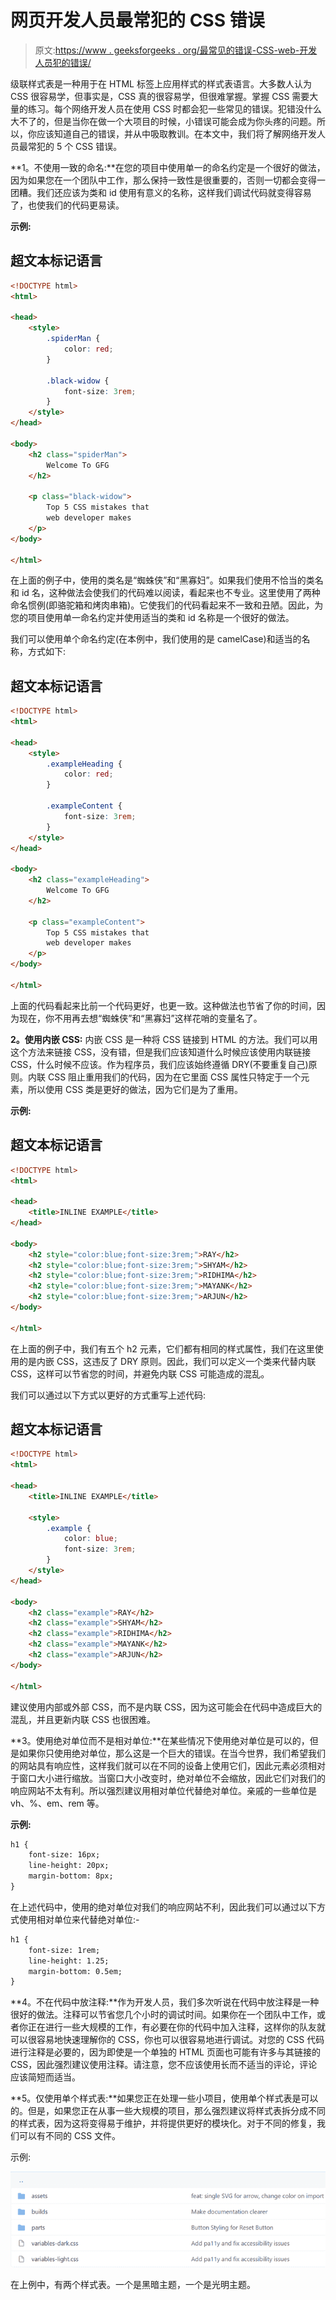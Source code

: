 # 网页开发人员最常犯的 CSS 错误

> 原文:[https://www . geeksforgeeks . org/最常见的错误-CSS-web-开发人员犯的错误/](https://www.geeksforgeeks.org/most-common-css-mistakes-that-web-developers-make/)

级联样式表是一种用于在 HTML 标签上应用样式的样式表语言。大多数人认为 CSS 很容易学，但事实是，CSS 真的很容易学，但很难掌握。掌握 CSS 需要大量的练习。每个网络开发人员在使用 CSS 时都会犯一些常见的错误。犯错没什么大不了的，但是当你在做一个大项目的时候，小错误可能会成为你头疼的问题。所以，你应该知道自己的错误，并从中吸取教训。在本文中，我们将了解网络开发人员最常犯的 5 个 CSS 错误。

**1。不使用一致的命名:**在您的项目中使用单一的命名约定是一个很好的做法，因为如果您在一个团队中工作，那么保持一致性是很重要的，否则一切都会变得一团糟。我们还应该为类和 id 使用有意义的名称，这样我们调试代码就变得容易了，也使我们的代码更易读。

**示例:**

## 超文本标记语言

```html
<!DOCTYPE html>
<html>

<head>
    <style>
        .spiderMan {
            color: red;
        }

        .black-widow {
            font-size: 3rem;
        }
    </style>
</head>

<body>
    <h2 class="spiderMan">
        Welcome To GFG
    </h2>

    <p class="black-widow">
        Top 5 CSS mistakes that 
        web developer makes
    </p>
</body>

</html>
```

在上面的例子中，使用的类名是“蜘蛛侠”和“黑寡妇”。如果我们使用不恰当的类名和 id 名，这种做法会使我们的代码难以阅读，看起来也不专业。这里使用了两种命名惯例(即骆驼箱和烤肉串箱)。它使我们的代码看起来不一致和丑陋。因此，为您的项目使用单一命名约定并使用适当的类和 id 名称是一个很好的做法。

我们可以使用单个命名约定(在本例中，我们使用的是 camelCase)和适当的名称，方式如下:

## 超文本标记语言

```html
<!DOCTYPE html>
<html>

<head>
    <style>
        .exampleHeading {
            color: red;
        }

        .exampleContent {
            font-size: 3rem;
        }
    </style>
</head>

<body>
    <h2 class="exampleHeading">
        Welcome To GFG
    </h2>

    <p class="exampleContent">
        Top 5 CSS mistakes that 
        web developer makes
    </p>
</body>

</html>
```

上面的代码看起来比前一个代码更好，也更一致。这种做法也节省了你的时间，因为现在，你不用再去想“蜘蛛侠”和“黑寡妇”这样花哨的变量名了。

**2。使用内嵌 CSS:** 内嵌 CSS 是一种将 CSS 链接到 HTML 的方法。我们可以用这个方法来链接 CSS，没有错，但是我们应该知道什么时候应该使用内联链接 CSS，什么时候不应该。作为程序员，我们应该始终遵循 DRY(不要重复自己)原则。内联 CSS 阻止重用我们的代码，因为在它里面 CSS 属性只特定于一个元素，所以使用 CSS 类是更好的做法，因为它们是为了重用。

**示例:**

## 超文本标记语言

```html
<!DOCTYPE html>
<html>

<head>
    <title>INLINE EXAMPLE</title>
</head>

<body>
    <h2 style="color:blue;font-size:3rem;">RAY</h2>
    <h2 style="color:blue;font-size:3rem;">SHYAM</h2>
    <h2 style="color:blue;font-size:3rem;">RIDHIMA</h2>
    <h2 style="color:blue;font-size:3rem;">MAYANK</h2>
    <h2 style="color:blue;font-size:3rem;">ARJUN</h2>
</body>

</html>
```

在上面的例子中，我们有五个 h2 元素，它们都有相同的样式属性，我们在这里使用的是内嵌 CSS，这违反了 DRY 原则。因此，我们可以定义一个类来代替内联 CSS，这样可以节省您的时间，并避免内联 CSS 可能造成的混乱。

我们可以通过以下方式以更好的方式重写上述代码:

## 超文本标记语言

```html
<!DOCTYPE html>
<html>

<head>
    <title>INLINE EXAMPLE</title>

    <style>
        .example {
            color: blue;
            font-size: 3rem;
        }
    </style>
</head>

<body>
    <h2 class="example">RAY</h2>
    <h2 class="example">SHYAM</h2>
    <h2 class="example">RIDHIMA</h2>
    <h2 class="example">MAYANK</h2>
    <h2 class="example">ARJUN</h2>
</body>

</html>
```

建议使用内部或外部 CSS，而不是内联 CSS，因为这可能会在代码中造成巨大的混乱，并且更新内联 CSS 也很困难。

**3。使用绝对单位而不是相对单位:**在某些情况下使用绝对单位是可以的，但是如果你只使用绝对单位，那么这是一个巨大的错误。在当今世界，我们希望我们的网站具有响应性，这样我们就可以在不同的设备上使用它们，因此元素必须相对于窗口大小进行缩放。当窗口大小改变时，绝对单位不会缩放，因此它们对我们的响应网站不太有利。所以强烈建议用相对单位代替绝对单位。亲戚的一些单位是 vh、%、em、rem 等。

**示例:**

```html
h1 {
    font-size: 16px;
    line-height: 20px;
    margin-bottom: 8px;
}
```

在上述代码中，使用的绝对单位对我们的响应网站不利，因此我们可以通过以下方式使用相对单位来代替绝对单位:-

```html
h1 {
    font-size: 1rem;
    line-height: 1.25;
    margin-bottom: 0.5em;
}
```

**4。不在代码中放注释:**作为开发人员，我们多次听说在代码中放注释是一种很好的做法。注释可以节省您几个小时的调试时间。如果你在一个团队中工作，或者你正在进行一些大规模的工作，有必要在你的代码中加入注释，这样你的队友就可以很容易地快速理解你的 CSS，你也可以很容易地进行调试。对您的 CSS 代码进行注释是必要的，因为即使是一个单独的 HTML 页面也可能有许多与其链接的 CSS，因此强烈建议使用注释。请注意，您不应该使用长而不适当的评论，评论应该简短而适当。

**5。仅使用单个样式表:**如果您正在处理一些小项目，使用单个样式表是可以的。但是，如果您正在从事一些大规模的项目，那么强烈建议将样式表拆分成不同的样式表，因为这将变得易于维护，并将提供更好的模块化。对于不同的修复，我们可以有不同的 CSS 文件。

示例:

![](img/11ce934c897ac2e369a966642f7d767c.png)

在上例中，有两个样式表。一个是黑暗主题，一个是光明主题。